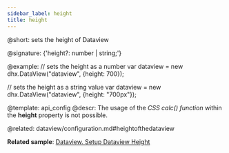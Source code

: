 ```yaml
---
sidebar_label: height
title: height
---          
```


@short: sets the height of Dataview

@signature: {'height?: number | string;'}

@example: 
// sets the height as a number
var dataview = new dhx.DataView("dataview", {height: 700});

// sets the height as a string value
var dataview = new dhx.DataView("dataview", {height: "700px"});


@template:	api_config
@descr: 
The usage of the *CSS calc() function* within the **height** property is not possible.


@related: dataview/configuration.md#heightofthedataview

**Related sample**: [Dataview. Setup Dataview Height](https://snippet.dhtmlx.com/g1k2l4q0)




